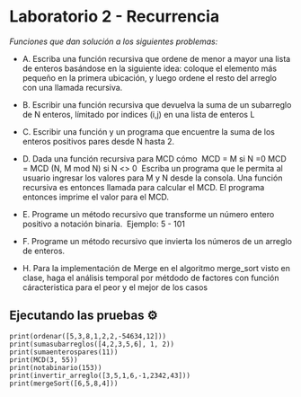 # Laboratorio 2 - Recurrencia
_Funciones que dan solución a los siguientes problemas:_

* A. Escriba una función recursiva que ordene de menor a mayor una lista de enteros basándose en la siguiente idea: coloque el elemento más pequeño en la primera ubicación, y luego ordene el resto del arreglo con una llamada recursiva.
​
* B. Escribir una función recursiva que devuelva la suma de un subarreglo de N enteros, límitado por indices (i,j)  en una lista de enteros L
* C. Escribir una función y un programa que encuentre la suma de los enteros positivos pares desde N hasta 2.
* D. Dada una función recursiva para MCD cómo
​
  MCD = M si N =0
  MCD = MCD (N, M mod N) si N <> 0
​
 Escriba un programa que le permita al usuario ingresar los valores para M y N desde la consola. Una función recursiva es entonces llamada para calcular el MCD. El      programa entonces imprime el valor para el MCD.
* E. Programe un método recursivo que transforme un número entero positivo a notación binaria.
​
  Ejemplo: 5 - 101
​
* F. Programe un método recursivo que invierta los números de un arreglo de enteros.

* H. Para la implementación de Merge en el algoritmo merge_sort visto en clase, haga el análisis temporal por métdodo de factores con función cáracteristica para el peor y el mejor de los casos

## Ejecutando las pruebas ⚙️

```
print(ordenar([5,3,8,1,2,2,-54634,12]))
print(sumasubarreglos([4,2,3,5,6], 1, 2))
print(sumaenterospares(11))
print(MCD(3, 55))
print(notabinario(153))
print(invertir_arreglo([3,5,1,6,-1,2342,43]))
print(mergeSort([6,5,8,4]))

```

